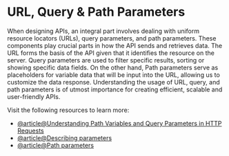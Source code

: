 # URL, Query & Path Parameters

When designing APIs, an integral part involves dealing with uniform resource locators (URLs), query parameters, and path parameters. These components play crucial parts in how the API sends and retrieves data. The URL forms the basis of the API given that it identifies the resource on the server. Query parameters are used to filter specific results, sorting or showing specific data fields. On the other hand, Path parameters serve as placeholders for variable data that will be input into the URL, allowing us to customize the data response. Understanding the usage of URL, query, and path parameters is of utmost importance for creating efficient, scalable and user-friendly APIs.

Visit the following resources to learn more:

- [@article@Understanding Path Variables and Query Parameters in HTTP Requests](https://medium.com/@averydcs/understanding-path-variables-and-query-parameters-in-http-requests-232248b71a8)
- [@article@Describing parameters](https://swagger.io/docs/specification/describing-parameters/)
- [@article@Path parameters](https://help.iot-x.com/api/how-to-use-the-api/parameters/path-parameters)